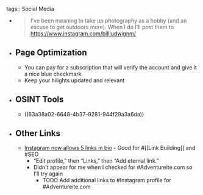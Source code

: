 tags:: Social Media

- > I've been meaning to take up photography as a hobby (and an excuse to get outdoors more). When I do I'll post them to https://www.instagram.com/billludwignm/
- ## Page Optimization
	- You can pay for a subscription that will verify the account and give it a nice blue checkmark
	- Keep your hilights updated and relevant
- ## OSINT Tools
	- ((63a38a02-6648-4b37-9281-944f29a3a6da))
- ## Other Links
	- [Instagram now allows 5 links in bio](https://searchengineland.com/instagram-now-allows-up-to-5-links-in-bio-395742) - Good for #[[Link Building]] and #SEO
		- “Edit profile,” then “Links,” then “Add eternal link.”
		- Didn't appear for me when I checked for #Adventureite.com so I'll try again
			- TODO Add additional links to #Instagram profile for #Adventureite.com